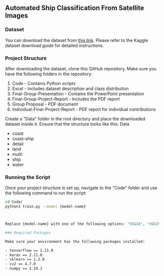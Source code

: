## Automated Ship Classification From Satellite Images

### Dataset
You can download the dataset from [this link](https://www.kaggle.com/datasets/gasgallo/masati-shipdetection). Please refer to the Kaggle dataset download guide for detailed instructions.

### Project Structure
After downloading the dataset, clone this GitHub repository. Make sure you have the following folders in the repository:

1. Code - Contains Python scripts
2. Excel - Includes dataset description and class distribution
3. Final-Group-Presentation - Contains the PowerPoint presentation
4. Final-Group-Project-Report - Includes the PDF report
5. Group Proposal - PDF document
6. Individual-Final-Project-Report - PDF report for individual contributions

Create a "Data" folder in the root directory and place the downloaded dataset inside it. Ensure that the structure looks like this:
Data
- coast
- coast-ship
- detail
- land
- multi
- ship
- water


### Running the Script

Once your project structure is set up, navigate to the "Code" folder and use the following command to run the script:
```bash
cd Code/
python3 train.py --model {model-name}



Replace {model-name} with one of the following options: "VGG16", "VGG19", "Inception", "Resnet", "Xception", or "CNNmodel" based on the model you want to use.

### Required Packages

Make sure your environment has the following packages installed:

- tensorflow == 2.11.0
- keras == 2.11.0
- sklearn == 1.2.0
- cv2 == 4.7.0
- numpy == 1.24.1


